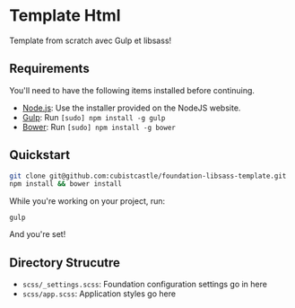 # Template Html

Template from scratch avec Gulp et libsass!

## Requirements

You'll need to have the following items installed before continuing.

  * [Node.js](http://nodejs.org): Use the installer provided on the NodeJS website.
  * [Gulp](http://gulpjs.com): Run `[sudo] npm install -g gulp`
  * [Bower](http://bower.io): Run `[sudo] npm install -g bower`

## Quickstart

```bash
git clone git@github.com:cubistcastle/foundation-libsass-template.git
npm install && bower install
```

While you're working on your project, run:

`gulp`

And you're set!

## Directory Strucutre

  * `scss/_settings.scss`: Foundation configuration settings go in here
  * `scss/app.scss`: Application styles go here
